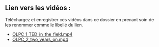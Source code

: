 ## Lien vers les vidéos :
Téléchargez et enregistrer ces vidéos dans ce dossier en prenant soin de les renommer comme le libellé du lien.

* [OLPC_1_TED_in_the_field.mp4](http://video.ted.com/talk/podcast/2008/None/NicholasNegroponte_2008-480p.mp4)
* [OLPC_2_two_years_on.mp4](http://video.ted.com/talk/podcast/2007P/None/NicholasNegroponte_2007P-480p.mp4)
